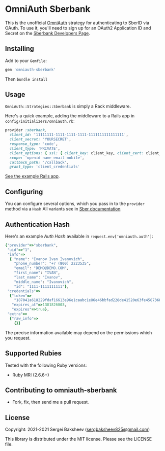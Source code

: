 # OmniAuth Sberbank

This is the unofficial [OmniAuth](https://github.com/intridea/omniauth) strategy for authenticating to SberID via OAuth.
To use it, you'll need to sign up for an OAuth2 Application ID and Secret
on the [Sberbank Developers Page](https://developer.sberbank.ru/).

## Installing

Add to your `Gemfile`:

```ruby
gem 'omniauth-sberbank'
```

Then `bundle install`

## Usage

`OmniAuth::Strategies::Sberbank` is simply a Rack middleware.

Here's a quick example, adding the middleware to a Rails app in `config/initializers/omniauth.rb`:

```ruby
provider :sberbank,
  client_id: '11111111-1111-1111-1111-1111111111111111',
  client_secret: 'YOURSECRET',
  response_type: 'code',
  client_type: 'PRIVATE',
  client_options: { ssl: { client_key: client_key, client_cert: client_cert } },
  scope: 'openid name email mobile',
  callback_path: '/callback',
  grant_type: 'client_credentials'
```

[See the example Rails app](https://github.com/Sergei825/omniauth-sberbank/blob/master/examples).

## Configuring

You can configure several options, which you pass in to the `provider` method via a `Hash`
All variants see in [Sber documentation](https://developer.sberbank.ru/doc/v1/sberbank-id/info)


## Authentication Hash

Here's an example *Auth Hash* available in `request.env['omniauth.auth']`:

```ruby
{"provider"=>"sberbank",
 "uid"=>"1",
 "info"=>
  { "name": "Ivanov Ivan Ivanovich",
    "phone_number": "+7 (800) 2223535",
    "email": "DEMO@DEMO.COM",
    "first_name": "IVAN",
    "last_name": "Ivanov",
    "middle_name": "Ivanovich",
    "id": "1111-1111111111"},
 "credentials"=>
  {"token"=>
    "187041a618229fdaf16613e96e1caabc1e86e46bbfad228de41520e63fe45873684c365a14417289599f3",
   "expires_at"=>1381826003,
   "expires"=>true},
 "extra"=>
  {"raw_info"=>
    {}}
```

The precise information available may depend on the permissions which you request.

## Supported Rubies

Tested with the following Ruby versions:

- Ruby MRI (2.6.6+)

## Contributing to omniauth-sberbank

* Fork, fix, then send me a pull request.

## License

Copyright: 2021-2021 Sergei Baksheev (sergbaksheev825@gmail.com)

This library is distributed under the MIT license. Please see the LICENSE file.
